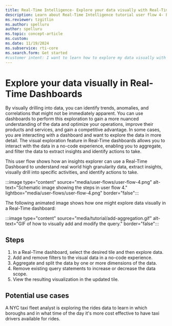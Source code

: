 ```yaml
---
title: Real-Time Intelligence- Explore your data visually with Real-Time Dashboards
description: Learn about Real-Time Intelligence tutorial user flow 4- Explore your data visually in Real-Time Dashboards in Microsoft Fabric.
ms.reviewer: tzgitlin
ms.author: spelluru
author: spelluru
ms.topic: concept-article
ms.custom:
ms.date: 11/19/2024
ms.subservice: rti-core
ms.search.form: Get started
#customer intent: I want to learn how to explore my data visually with Real-Time Dashboards in Real-Time Intelligence.
---
```

# Explore your data visually in Real-Time Dashboards

By visually drilling into data, you can identify trends, anomalies, and correlations that might not be immediately apparent. You can use dashboards to perform this exploration to gain a more nuanced understanding of the data and optimize your operations, improve their products and services, and gain a competitive advantage. In some cases, you are interacting with a dashboard and want to explore the data in more detail. The visual exploration feature in Real-Time dashboards allows you to interact with the data in a no-code experience, enabling you to aggregate, and filter the data to extract insights and identify actions to take.

This user flow shows how an insights explorer can use a Real-Time Dashboard to understand real world high granularity data, extract insights, visually drill into specific activities, and identify actions to take.

:::image type="content" source="media/user-flows/user-flow-4.png" alt-text="Schematic image showing the steps in user flow 4." lightbox="media/user-flows/user-flow-4.png" border="false":::

The following animated image shows how one might explore data visually in a Real-Time dashboard:

:::image type="content" source="media/tutorial/add-aggregation.gif" alt-text="GIF of how to visually add and modify the query." border="false":::

## Steps

1. In a Real-Time dashboard, select the desired tile and then explore data.
1. Add and remove filters to the visual data in a no-code experience.
1. Aggregate and split the data by one or more dimensions of the data.
1. Remove existing query statements to increase or decrease the data scope.
1. View the resulting visualization in the updated tile.

## Potential use cases

A NYC taxi fleet analyst is exploring the rides data to learn in which boroughs and in what time of the day it's more cost effective to have taxi drivers available for rides.
